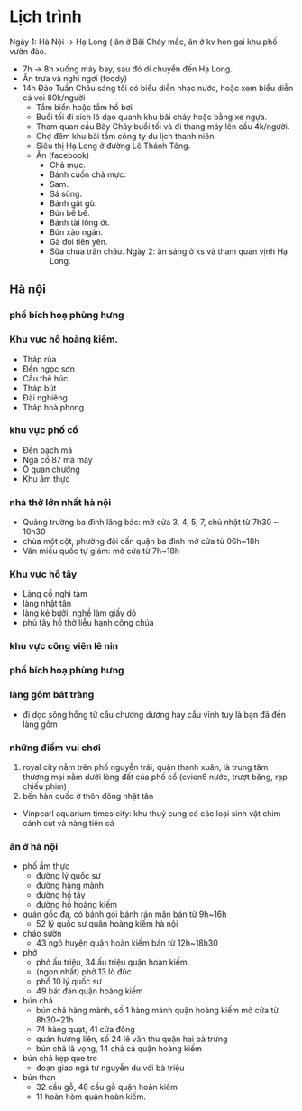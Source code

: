 # Lịch trình

Ngày 1: Hà Nội -> Hạ Long ( ăn ở Bãi Cháy mắc, ăn ở kv hòn gai khu phố vườn đào.

- 7h -> 8h xuống máy bay, sau đó di chuyển đến Hạ Long.
- Ăn trưa và nghỉ ngơi (foody)
- 14h Đảo Tuần Châu sáng tối có biểu diễn nhạc nước, hoặc xem biểu diễn cá voi 80k/người
  - Tắm biển hoặc tắm hồ bơi
  - Buổi tối đi xích lô dạo quanh khu bãi cháy hoặc bằng xe ngựa.
  - Tham quan cầu Bãy Cháy buổi tối và đi thang máy lên cầu 4k/người.
  - Chợ đêm khu bãi tắm công ty du lịch thanh niên.
  - Siêu thị Hạ Long ở đường Lê Thánh Tông.
  - Ăn (facebook)
    - Chả mực.
    - Bánh cuốn chả mực.
    - Sam.
    - Sá sùng.
    - Bánh gật gù.
    - Bún bề bề.
    - Bánh tài lồng ớt.
    - Bún xào ngán.
    - Gà đòi tiên yên.
    - Sữa chua trân châu.
Ngày 2: ăn sáng ở ks và tham quan vịnh Hạ Long.

## Hà nội

### phố bích hoạ phùng hưng

### Khu vực hồ hoàng kiếm.

- Tháp rùa
- Đền ngọc sơn
- Cầu thê húc
- Tháp bút
- Đài nghiêng
- Tháp hoà phong

### khu vực phố cổ

- Đền bạch mã
- Ngà cổ 87 mã mây
- Ô quan chưởng
- Khu ẩm thực

### nhà thờ lớn nhất hà nội

- Quảng trường ba đình lăng bác: mở cửa 3, 4, 5, 7, chủ nhật từ 7h30 ~ 10h30
- chùa một cột, phường đội cấn quận ba đình mở cửa từ 06h~18h
- Văn miếu quốc tự giám: mở cửa từ 7h~18h

### Khu vực hồ tây

- Làng cổ nghi tàm
- làng nhật tân
- làng kẻ bưởi, nghề làm giấy dó
- phủ tây hồ thờ liễu hạnh công chúa

### khu vực công viên lê nin

### phố bích hoạ phùng hưng

### làng gốm bát tràng

- đi dọc sông hồng từ cầu chương dương hay cầu vĩnh tuy là bạn đã đến làng gốm

 ### những điểm vui chơi
 
 1. royal city nằm trên phố nguyễn trãi, quận thanh xuân, là trung tâm thương mại nằm dưới lòng đất của phố cổ (cvien6 nước, trượt băng, rạp chiếu phim)
 1. bến hàn quốc ở thôn đông nhật tân
 - Vinpearl aquarium times city: khu thuỷ cung có các loại sinh vật chim cánh cụt và nàng tiên cá
 
 ### ăn ở hà nội

- phố ẩm thực
  - đường lý quốc sư
  - đường hàng mành
  - đường hồ tây
  - đường hồ hoàng kiếm
- quán gốc đa, có bánh gói bánh rán mặn bán từ 9h~16h
  - 52 lý quốc sư quân hoàng kiếm hà nội
- cháo sườn
  - 43 ngõ huyện quận hoàn kiếm bán từ 12h~18h30
- phở
  - phở ấu triệu, 34 ấu triệu quận hoàn kiếm.
  - (ngon nhất) phở 13 lò đúc
  - phổ 10 lý quốc sư
  - 49 bát đàn quận hoàng kiếm
- bún chả
  - bún chả hàng mành, số 1 hàng mành quận hoàng kiếm mở cửa từ 8h30~21h
  - 74 hàng quạt, 41 cửa đông
  - quán hương liên, số 24 lê văn thu quận hai bà trưng
  - bún chả lã vọng, 14 chả cá quận hoàng kiếm
- bún chả kẹp que tre
  - đoạn giao ngã tư nguyễn du với bà triệu
- bún than
  - 32 cầu gỗ, 48 cầu gỗ quận hoàn kiếm
  - 11 hoàn hòm quận hoàn kiếm.
